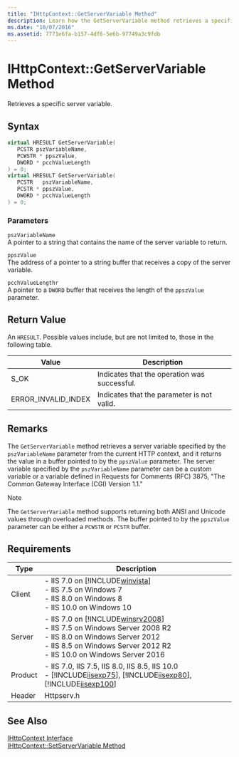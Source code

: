 ```yaml
---
title: "IHttpContext::GetServerVariable Method"
description: Learn how the GetServerVariable method retrieves a specific server variable. 
ms.date: "10/07/2016"
ms.assetid: 7771e6fa-b157-4df6-5e6b-97749a3c9fdb
---
```

# IHttpContext::GetServerVariable Method
Retrieves a specific server variable.  
  
## Syntax  
  
```cpp  
virtual HRESULT GetServerVariable(  
   PCSTR pszVariableName,  
   PCWSTR * ppszValue,  
   DWORD * pcchValueLength  
) = 0;  
virtual HRESULT GetServerVariable(  
   PCSTR   pszVariableName,  
   PCSTR * ppszValue,  
   DWORD * pcchValueLength  
) = 0;  
```  
  
### Parameters  
 `pszVariableName`  
 A pointer to a string that contains the name of the server variable to return.  
  
 `ppszValue`  
 The address of a pointer to a string buffer that receives a copy of the server variable.  
  
 `pcchValueLengthr`  
 A pointer to a `DWORD` buffer that receives the length of the `ppszValue` parameter.  
  
## Return Value  
 An `HRESULT`. Possible values include, but are not limited to, those in the following table.  
  
|Value|Description|  
|-----------|-----------------|  
|S_OK|Indicates that the operation was successful.|  
|ERROR_INVALID_INDEX|Indicates that the parameter is not valid.|  
  
## Remarks  
 The `GetServerVariable` method retrieves a server variable specified by the `pszVariableName` parameter from the current HTTP context, and it returns the value in a buffer pointed to by the `ppszValue` parameter. The server variable specified by the `pszVariableName` parameter can be a custom variable or a variable defined in Requests for Comments (RFC) 3875, "The Common Gateway Interface (CGI) Version 1.1."  
  
> [!NOTE]
>  The `GetServerVariable` method supports returning both ANSI and Unicode values through overloaded methods. The buffer pointed to by the `ppszValue` parameter can be either a `PCWSTR` or `PCSTR` buffer.  
  
## Requirements  
  
|Type|Description|  
|----------|-----------------|  
|Client|-   IIS 7.0 on [!INCLUDE[winvista](../../wmi-provider/includes/winvista-md.md)]<br />-   IIS 7.5 on Windows 7<br />-   IIS 8.0 on Windows 8<br />-   IIS 10.0 on Windows 10|  
|Server|-   IIS 7.0 on [!INCLUDE[winsrv2008](../../wmi-provider/includes/winsrv2008-md.md)]<br />-   IIS 7.5 on Windows Server 2008 R2<br />-   IIS 8.0 on Windows Server 2012<br />-   IIS 8.5 on Windows Server 2012 R2<br />-   IIS 10.0 on Windows Server 2016|  
|Product|-   IIS 7.0, IIS 7.5, IIS 8.0, IIS 8.5, IIS 10.0<br />-   [!INCLUDE[iisexp75](../../web-development-reference/native-code-api-reference/includes/iisexp75-md.md)], [!INCLUDE[iisexp80](../../web-development-reference/native-code-api-reference/includes/iisexp80-md.md)], [!INCLUDE[iisexp100](../../web-development-reference/native-code-api-reference/includes/iisexp100-md.md)]|  
|Header|Httpserv.h|  
  
## See Also  
 [IHttpContext Interface](../../web-development-reference/native-code-api-reference/ihttpcontext-interface.md)   
 [IHttpContext::SetServerVariable Method](../../web-development-reference/native-code-api-reference/ihttpcontext-setservervariable-method.md)
